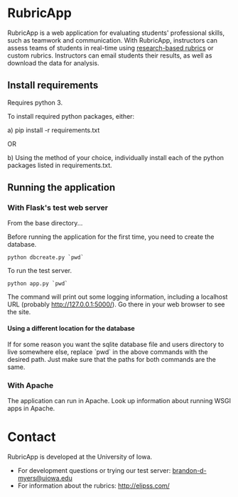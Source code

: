 # RubricApp

RubricApp is a web application for evaluating students' professional skills, such as teamwork and communication. With RubricApp, instructors can assess teams of students in real-time using [research-based rubrics](http://elipss.com/) or custom rubrics. Instructors can email students their results, as well as download the data for analysis.

## Install requirements

Requires python 3.

To install required python packages, either:

a) pip install -r requirements.txt

OR

b) Using the method of your choice, individually install each of the python packages listed in requirements.txt.

## Running the application

### With Flask's test web server

From the base directory...

Before running the application for the first time, you need to create the database.
```
python dbcreate.py `pwd`
```

To run the test server.
```
python app.py `pwd`
```

The command will print out some logging information, including a localhost URL (probably http://127.0.0.1:5000/). Go there in your web browser to see the site.

#### Using a different location for the database

If for some reason you want the sqlite database file and users directory to live somewhere else, replace \`pwd\` in the above commands with the desired path. Just make sure that the paths for both commands are the same.

### With Apache

The application can run in Apache. Look up information about running WSGI apps in Apache.

# Contact

RubricApp is developed at the University of Iowa.

- For development questions or trying our test server: [brandon-d-myers@uiowa.edu](mailto:brandon-d-myers@uiowa.edu)
- For information about the rubrics: http://elipss.com/
